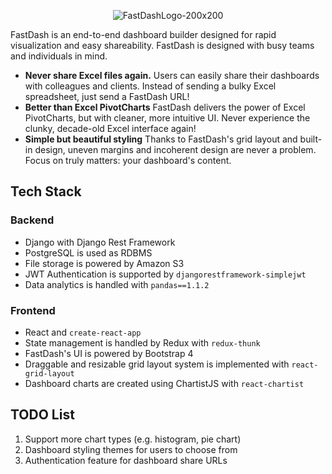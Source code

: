 <p align="center">
  <img src="https://i.ibb.co/Yy97q6w/951cd16b-258f-4143-a4e6-e52fda3fb3da-200x200.png" alt="FastDashLogo-200x200">
</p>

FastDash is an end-to-end dashboard builder designed for rapid visualization and easy shareability. FastDash is designed with busy teams and individuals in mind.

* **Never share Excel files again.** Users can easily share their dashboards with colleagues and clients. Instead of sending a bulky Excel spreadsheet, just send a FastDash URL!
* **Better than Excel PivotCharts** FastDash delivers the power of Excel PivotCharts, but with cleaner, more intuitive UI. Never experience the clunky, decade-old Excel interface again!
* **Simple but beautiful styling** Thanks to FastDash's grid layout and built-in design, uneven margins and incoherent design are never a problem. Focus on truly matters: your dashboard's content.

## Tech Stack
### Backend
* Django with Django Rest Framework
* PostgreSQL is used as RDBMS
* File storage is powered by Amazon S3
* JWT Authentication is supported by `djangorestframework-simplejwt`
* Data analytics is handled with `pandas==1.1.2`
### Frontend
* React and `create-react-app`
* State management is handled by Redux with `redux-thunk`
* FastDash's UI is powered by Bootstrap 4
* Draggable and resizable grid layout system is implemented with `react-grid-layout`
* Dashboard charts are created using ChartistJS with `react-chartist`

## TODO List
1. Support more chart types (e.g. histogram, pie chart)
2. Dashboard styling themes for users to choose from
3. Authentication feature for dashboard share URLs
